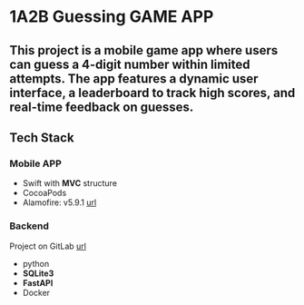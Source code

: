 #  1A2B Guessing GAME APP

## This project is a mobile game app where users can guess a 4-digit number within limited attempts. The app features a dynamic user interface, a leaderboard to track high scores, and real-time feedback on guesses.

## Tech Stack
### Mobile APP
- Swift with **MVC** structure
- CocoaPods
- Alamofire: v5.9.1 [url](https://cocoapods.org/pods/Alamofire)

### Backend
Project on GitLab [url](https://gitlab.com/mirrorsalt667/1a2bleaderboard)
- python
- **SQLite3**
- **FastAPI**
- Docker


